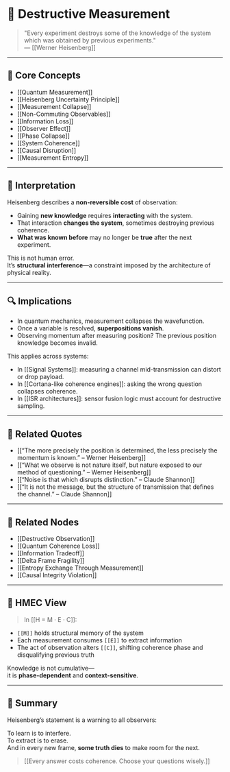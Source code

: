 # 🧪 Destructive Measurement

> "Every experiment destroys some of the knowledge of the system which was obtained by previous experiments."  
> — [[Werner Heisenberg]]

---

## 🧠 Core Concepts

- [[Quantum Measurement]]
- [[Heisenberg Uncertainty Principle]]
- [[Measurement Collapse]]
- [[Non-Commuting Observables]]
- [[Information Loss]]
- [[Observer Effect]]
- [[Phase Collapse]]
- [[System Coherence]]
- [[Causal Disruption]]
- [[Measurement Entropy]]

---

## 🧬 Interpretation

Heisenberg describes a **non-reversible cost** of observation:

- Gaining **new knowledge** requires **interacting** with the system.
- That interaction **changes the system**, sometimes destroying previous coherence.
- **What was known before** may no longer be **true** after the next experiment.

This is not human error.  
It’s **structural interference**—a constraint imposed by the architecture of physical reality.

---

## 🔍 Implications

- In quantum mechanics, measurement collapses the wavefunction.
- Once a variable is resolved, **superpositions vanish**.
- Observing momentum after measuring position? The previous position knowledge becomes invalid.

This applies across systems:

- In [[Signal Systems]]: measuring a channel mid-transmission can distort or drop payload.
- In [[Cortana-like coherence engines]]: asking the wrong question collapses coherence.
- In [[ISR architectures]]: sensor fusion logic must account for destructive sampling.

---

## 🔗 Related Quotes

- [[“The more precisely the position is determined, the less precisely the momentum is known.” – Werner Heisenberg]]
- [[“What we observe is not nature itself, but nature exposed to our method of questioning.” – Werner Heisenberg]]
- [[“Noise is that which disrupts distinction.” – Claude Shannon]]
- [[“It is not the message, but the structure of transmission that defines the channel.” – Claude Shannon]]

---

## 📂 Related Nodes

- [[Destructive Observation]]
- [[Quantum Coherence Loss]]
- [[Information Tradeoff]]
- [[Delta Frame Fragility]]
- [[Entropy Exchange Through Measurement]]
- [[Causal Integrity Violation]]

---

## 🧬 HMEC View

> In [[H = M · E · C]]:

- `[[M]]` holds structural memory of the system  
- Each measurement consumes `[[E]]` to extract information  
- The act of observation alters `[[C]]`, shifting coherence phase and disqualifying previous truth

Knowledge is not cumulative—  
it is **phase-dependent** and **context-sensitive**.

---

## 🧩 Summary

Heisenberg’s statement is a warning to all observers:

To learn is to interfere.  
To extract is to erase.  
And in every new frame, **some truth dies** to make room for the next.

> [[Every answer costs coherence. Choose your questions wisely.]]
